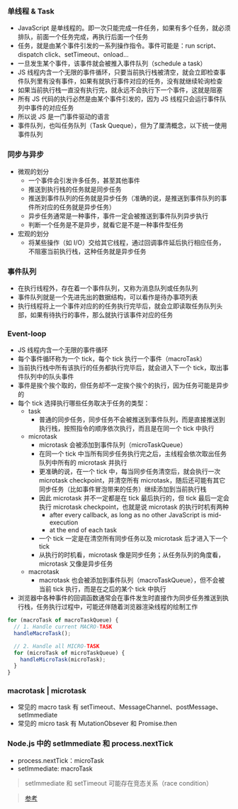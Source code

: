 ### 单线程 & Task
- JavaScript 是单线程的。即一次只能完成一件任务，如果有多个任务，就必须排队，前面一个任务完成，再执行后面一个任务
- 任务，就是由某个事件引发的一系列操作指令。事件可能是：run script、dispatch click、setTimeout、onload...
- 一旦发生某个事件，该事件就会被推入事件队列（schedule a task）
- JS 线程内含一个无限的事件循环，只要当前执行栈被清空，就会立即检查事件队列里有没有事件，如果有就执行事件对应的任务，没有就继续轮询检查
- 如果当前执行栈一直没有执行完，就永远不会执行下一个事件，这就是阻塞
- 所有 JS 代码的执行必然是由某个事件引发的，因为 JS 线程只会运行事件队列中事件的对应任务
- 所以说 JS 是一门事件驱动的语言
- 事件队列，也叫任务队列（Task Queque），但为了厘清概念，以下统一使用事件队列


### 同步与异步
- 微观的划分
  + 一个事件会引发许多任务，甚至其他事件
  + 推送到执行栈的任务就是同步任务
  + 推送到事件队列的任务就是异步任务（准确的说，是推送到事件队列的事件所对应的任务就是异步任务）
  + 异步任务通常是一种事件，事件一定会被推送到事件队列异步执行
  + 判断一个任务是不是异步，就看它是不是一种事件型任务
- 宏观的划分
  + 将某些操作（如 I/O）交给其它线程，通过回调事件延后执行相应任务，不阻塞当前执行栈，这种任务就是异步任务


### 事件队列
- 在执行线程外，存在着一个事件队列，又称为消息队列或任务队列
- 事件队列就是一个先进先出的数据结构，可以看作是待办事项列表
- 执行线程将上一个事件对应的的任务执行完毕后，就会立即读取任务队列头部，如果有待执行的事件，那么就执行该事件对应的任务


### Event-loop
- JS 线程内含一个无限的事件循环
- 每个事件循环称为一个 tick，每个 tick 执行一个事件（macroTask）
- 当前执行栈中所有该执行的任务都执行完毕后，就会进入下一个 tick，取出事件队列中的队头事件
- 事件是挨个挨个取的，但任务却不一定挨个挨个的执行，因为任务可能是异步的
- 每个 tick 选择执行哪些任务取决于任务的类型：
  + task
    - 普通的同步任务，同步任务不会被推送到事件队列，而是直接推送到执行栈，按照指令的顺序依次执行，而且是在同一个 tick 中执行
  + microtask
    - microtask 会被添加到事件队列（microTaskQueue）
    - 在同一个 tick 中当所有同步任务执行完之后，主线程会依次取出任务队列中所有的 microtask 并执行
    - 更准确的说，在一个 tick 中，每当同步任务清空后，就会执行一次 microtask checkpoint，并清空所有 microtask，随后还可能有其它同步任务（比如事件冒泡带来的任务）继续添加到当前执行栈
    - 因此 microtask 并不一定都是在 tick 最后执行的，但 tick 最后一定会执行 microtask checkpoint，也就是说 microtask 的执行时机有两种
      + after every callback, as long as no other JavaScript is mid-execution
      + at the end of each task
    - 一个 tick 一定是在清空所有同步任务以及 microtask 后才进入下一个 tick
    - 从执行的时机看，microtask 像是同步任务；从任务队列的角度看，microtask 又像是异步任务
  + macrotask
    - macrotask 也会被添加到事件队列（macroTaskQueue），但不会被当前 tick 执行，而是在之后的某个 tick 中执行
- 浏览器中各种事件的回调函数通常会在事件发生时直接作为同步任务推送到执行栈，任务执行过程中，可能还伴随着浏览器渲染线程的绘制工作

```js
for (macroTask of macroTaskQueue) {
  // 1. Handle current MACRO-TASK
  handleMacroTask();

  // 2. Handle all MICRO-TASK
  for (microTask of microTaskQueue) {
    handleMicroTask(microTask);
  }
}
```

### macrotask | microtask
- 常见的 macro task 有 setTimeout、MessageChannel、postMessage、setImmediate
- 常见的 micro task 有 MutationObsever 和 Promise.then


### Node.js 中的 setImmediate 和 process.nextTick
- process.nextTick：microTask
- setImmediate: macroTask

> setImmediate 和 setTimeout 可能存在竞态关系（race condition）

> [参考](https://jakearchibald.com/2015/tasks-microtasks-queues-and-schedules/)